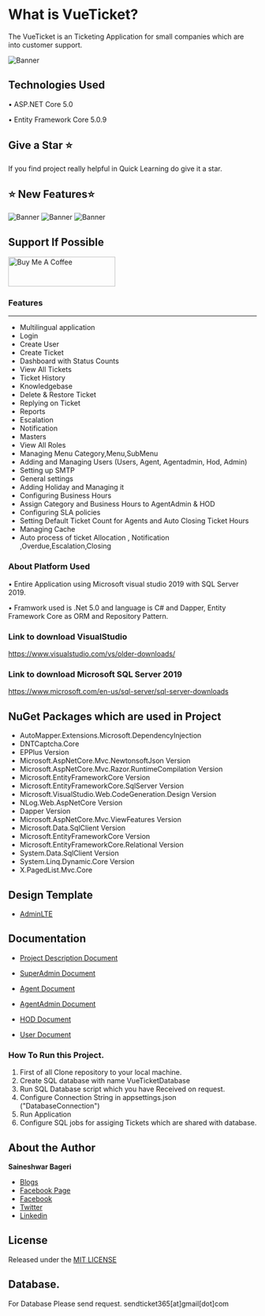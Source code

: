 # What is VueTicket?
The VueTicket is an Ticketing Application for small companies which are into customer support.

<img src="https://github.com/saineshwar/VueTicket/blob/main/images/My project.png" alt="Banner" title="Banner" style="max-width:100%;">

## Technologies Used
•	ASP.NET Core 5.0

•	Entity Framework Core 5.0.9

## Give a Star ⭐️
If you find project really helpful in Quick Learning do give it a star. 

## ⭐️ New Features⭐️

<img src="https://github.com/saineshwar/VueTicket/blob/main/images/TicketHindi.jpg" alt="Banner" title="Banner" style="max-width:100%;">

<img src="https://github.com/saineshwar/VueTicket/blob/main/images/TicketMarathi.jpg" alt="Banner" title="Banner" style="max-width:100%;">

<img src="https://github.com/saineshwar/VueTicket/blob/main/images/TicketEnglish.jpg" alt="Banner" title="Banner" style="max-width:100%;">

## Support If Possible 
<a href="https://www.buymeacoffee.com/f8lkgf5" target="_blank"><img src="https://github.com/saineshwar/VueTicket/blob/main/images/buymecoffee.jpg" alt="Buy Me A Coffee" style="height: 60px !important;width: 217px !important;" ></a>

### Features
***
* Multilingual application
* Login
* Create User
* Create Ticket
* Dashboard with Status Counts
* View All Tickets
* Ticket History
* Knowledgebase
* Delete & Restore Ticket
* Replying on Ticket 
* Reports
* Escalation
* Notification
* Masters
* View All Roles
* Managing Menu Category,Menu,SubMenu 
* Adding and Managing Users (Users, Agent, Agentadmin, Hod, Admin)
* Setting up SMTP
* General settings 
* Adding Holiday and Managing it
* Configuring Business Hours
* Assign Category and Business Hours to AgentAdmin & HOD
* Configuring SLA policies 
* Setting Default Ticket Count for Agents and Auto Closing Ticket Hours
* Managing Cache
* Auto process of ticket Allocation , Notification ,Overdue,Escalation,Closing

### About Platform Used
•	Entire Application using Microsoft visual studio 2019 with SQL Server 2019. 

•	Framwork used is .Net 5.0 and language is C# and Dapper, Entity Framework Core as ORM and Repository Pattern.

### Link to download VisualStudio
https://www.visualstudio.com/vs/older-downloads/

### Link to download Microsoft SQL Server 2019
https://www.microsoft.com/en-us/sql-server/sql-server-downloads

## NuGet Packages which are used in Project
* AutoMapper.Extensions.Microsoft.DependencyInjection 
* DNTCaptcha.Core 
* EPPlus Version
* Microsoft.AspNetCore.Mvc.NewtonsoftJson Version
* Microsoft.AspNetCore.Mvc.Razor.RuntimeCompilation Version
* Microsoft.EntityFrameworkCore Version
* Microsoft.EntityFrameworkCore.SqlServer Version
* Microsoft.VisualStudio.Web.CodeGeneration.Design Version
* NLog.Web.AspNetCore Version
* Dapper Version
* Microsoft.AspNetCore.Mvc.ViewFeatures Version
* Microsoft.Data.SqlClient Version
* Microsoft.EntityFrameworkCore Version
* Microsoft.EntityFrameworkCore.Relational Version
* System.Data.SqlClient Version
* System.Linq.Dynamic.Core Version
* X.PagedList.Mvc.Core

## Design Template
* [AdminLTE](https://github.com/ColorlibHQ/AdminLTE) 

## Documentation

* [Project Description Document](https://tutexchange.com/introduction-to-vuetickets-a-ticketing-application/)

* [SuperAdmin Document](https://tutexchange.com/quick-guide-to-vueticket-super-admin-user-end/)

* [Agent Document](https://tutexchange.com/quick-guide-to-vueticket-agent-user-end/)

* [AgentAdmin Document](https://tutexchange.com/quick-guide-to-vueticket-agent-admin-user-end/)

* [HOD Document](https://tutexchange.com/quick-guide-to-vueticket-hod-user-end/)

* [User Document](https://tutexchange.com/quick-guide-to-vueticket-user-end/)

### How To Run this Project.
1. First of all Clone repository to your local machine.
2. Create SQL database with name VueTicketDatabase
3. Run SQL Database script which you have Received on request.
4. Configure Connection String in appsettings.json ("DatabaseConnection")    
5. Run Application 
6. Configure SQL jobs for assiging Tickets which are shared with database.


## About the Author
**Saineshwar Bageri**
* [Blogs](https://tutexchange.com/)  
* [Facebook Page](https://www.facebook.com/Tutexchange)  
* [Facebook](https://www.facebook.com/saineshwar.bageri)  
* [Twitter](https://twitter.com/saihacksoft)  
* [Linkedin](https://www.linkedin.com/in/saineshwar-bageri-mvp-35200440)  

## License
Released under the [MIT LICENSE](https://github.com/saineshwar/VueTicket/blob/main/LICENSE)

## Database.
For Database Please send request.
sendticket365[at]gmail[dot]com


